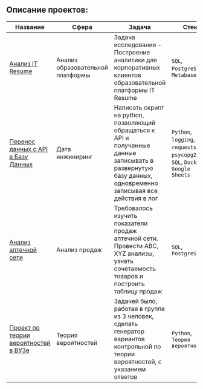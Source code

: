 
## Описание проектов:
|Название   	|Сфера   	| Задача   	|Стек   	|
|---	|---	|---	|---	|
|[Анализ IT Resume](https://github.com/Flaysar/Analyst_pet_projects/tree/main/IT_Resume_analysis) | Анализ образовательной платформы | Задача исследования - Построение аналитики для корпоративных клиентов образовательной платформы IT Resume | `SQL`, `PostgreSQL`, `Metabase`|
|[Перенос данных с API в Базу Данных](https://github.com/Flaysar/Analyst_pet_projects/tree/main/Parser_API_to_DB) | Дата инжиниринг | Написать скрипт на python, позволяющий обращаться к API и полученные данные записывать в развернутую базу данных, одновременно записывая все действия в лог | `Python`, `logging`, `requests`, `psycopg2`, `SQL`, `Docker`, `Google Sheets`|
|[Анализ аптечной сети](https://github.com/Flaysar/Analyst_pet_projects/tree/main/Analysis%20of%20pharmacy%20network) | Анализ продаж | Требовалось изучить показатели продаж аптечной сети. Провести ABC, XYZ анализы, узнать сочетаемость товаров и построить таблицу продаж | `SQL`, `PostgreSQL`|
|[Проект по теории вероятностей в ВУЗе](https://github.com/Flaysar/Theory-of-probability-project) | Теория вероятностей| Задачей было, работая в группе из 3 человек, сделать генератор вариантов контрольной по теории вероятностей, с указанием ответов | `Python`, `Теория вероятностей`|

